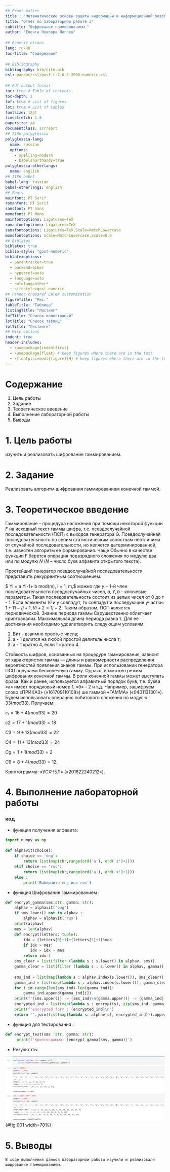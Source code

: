 ```yaml
---
## Front matter
title : "Математические основы защиты информации и информационной безопасности"
title: "Отчёт по лабораторной работе 3"
subtitle: "Шифрование гаммированием "
author: "Еленга Невлора Люглеш"

## Generic otions
lang: ru-RU
toc-title: "Содержание"

## Bibliography
bibliography: bib/cite.bib
csl: pandoc/csl/gost-r-7-0-5-2008-numeric.csl

## Pdf output format
toc: true # Table of contents
toc-depth: 2
lof: true # List of figures
lot: true # List of tables
fontsize: 12pt
linestretch: 1.5
papersize: a4
documentclass: scrreprt
## I18n polyglossia
polyglossia-lang:
  name: russian
  options:
	- spelling=modern
	- babelshorthands=true
polyglossia-otherlangs:
  name: english
## I18n babel
babel-lang: russian
babel-otherlangs: english
## Fonts
mainfont: PT Serif
romanfont: PT Serif
sansfont: PT Sans
monofont: PT Mono
mainfontoptions: Ligatures=TeX
romanfontoptions: Ligatures=TeX
sansfontoptions: Ligatures=TeX,Scale=MatchLowercase
monofontoptions: Scale=MatchLowercase,Scale=0.9
## Biblatex
biblatex: true
biblio-style: "gost-numeric"
biblatexoptions:
  - parentracker=true
  - backend=biber
  - hyperref=auto
  - language=auto
  - autolang=other*
  - citestyle=gost-numeric
## Pandoc-crossref LaTeX customization
figureTitle: "Рис."
tableTitle: "Таблица"
listingTitle: "Листинг"
lofTitle: "Список иллюстраций"
lotTitle: "Список таблиц"
lolTitle: "Листинги"
## Misc options
indent: true
header-includes:
  - \usepackage{indentfirst}
  - \usepackage{float} # keep figures where there are in the text
  - \floatplacement{figure}{H} # keep figures where there are in the text
---
```




# Содержание

1. Цель работы
2. Задание
3. Теоретическое введение
4. Выполнение лабораторной работы
5. Выводы


# 1. Цель работы

изучить и реализовать шифрование гаммированием.

# 2. Задание

Реализовать алгоритм шифрования гаммированием конечной гаммой.

# 3. Теоретическое введение

Гаммирование – процедура наложения при помощи некоторой функции $F$ на
исходный текст гаммы шифра, т.е. псевдослучайной последовательности (ПСП) с
выходов генератора G. Псевдослучайная последовательность по своим
статистическим свойствам неотличима от случайной последовательности, но
является детерминированной, т.е. известен алгоритм ее формирования. Чаще
Обычно в качестве функции F берется операция поразрядного сложения по
модулю два или по модулю $N$ ($N$ – число букв алфавита открытого текста).

Простейший генератор псевдослучайной последовательности
представить рекуррентным соотношением:

$ Yi = a Yi-1+ b mod(m), i = 1, m,$
можно
где $у - 1$-й член последовательности псевдослучайных чисел, $а, Y, b$ - ключевые
параметры. Такая последовательность состоит из целых чисел от $0$ до т - $1$. Если
элементы $Vi$ и у совпадут, то совпадут и последующие участки: $1+11-/j+1,
Vi+2= 1j+2$. Таким образом, ПСП является периодической. Знание периода гаммы
Сарущественно облегчает криптоанализ. Максимальная длина периода равна т. Для ее достижения необходимо удовлетворить следующим условиям:

1. Вит - взаимно простые числа;
2. а - 1 делится на любой простой делитель числа т;
3. а - 1 кратно 4, если т кратно 4.

Стойкость шифров, основанных на процедуре гаммирования, зависит от
характеристик гаммы — длины и равномерности распределения вероятностей
появления знаков гаммы.
При использовании генератора ПСП получаем бесконечную гамму. Однако,
возможен режим шифрования конечной гаммы. В роли конечной гаммы может
выступать фраза. Как и ранее, используется алфавитный порядок букв, т.е. буква
«а» имеет порядковый номер 1, «б» - 2 и т.д.
Например, зашифруем слово «ПРИКАЗ» $(«16 17 09 11 01 08»)$ ше гаммой
«ГАММА» $(«04 01 13 13 01»)$. Будем использовать операцию побитового
сложения по модулю $33 (mod 33)$. Получаем:

$c₁ = 16+ 4(mod 33) = 20$

$c2 = 17 +1(mod 33) = 18$

$C3 = 9+13(mod 33) = 22$

$C4 = 11 + 13(mod 33) = 24$

$Cg = 1+1(mod 33) = 2$

$C6=8+4(mod 33) = 12.$

Криптограмма: «УСХЧБЛ» $(«20 18 22 24 02 12»).$


# 4. Выполнение лабораторной работы
### код
- функция получения алфавита: 

```Python
import numpy as np

def alphavit(choice):
    if choice == 'eng':
        return list(map(chr,range(ord('a'), ord('z')+1)))
    elif choice == 'rus':
        return list(map(chr,range(ord('а'), ord('я')+1)))
    else : 
        print('Выбирайте eng или rus')

```

- функция Шифрование гаммированием :


```Python
def encrypt_gamma(sms:str, gamma: str):
    alphav = alphavit('eng')
    if sms.lower() not in alphav :
        alphav = alphavit('rus')
    print(alphav)
    mes = len(alphav)
    def encrypt(letters: tuple):
        idx = (letters[0]+1)+(letters[1]+1)%mes
        if idx > mes:
           idx = idx - mes
        return idx-1
    sms_clear = list(filter (lambda s : s.lower() in alphav, sms))
    gamma_clear = list(filter (lambda s : s.lower() in alphav, gamma))
    
    sms_ind = list(map(lambda s : alphav.index(s.lower()), sms_clear))
    gamma_ind = list(map(lambda s : alphav.index(s.lower()), gamma_clear))
    for i in range(len(sms_ind)-len(gamma_ind)):
        gamma_ind.append(gamma_ind[i])
    print(f'{sms.upper()} -> {sms_ind}\n{gamma.upper()} -> {gamma_ind}')
    encrypted_ind = list(map(lambda s : encrypt(s), zip(sms_ind, gamma_ind)))
    print(f'encrypted form : {encrypted_ind}\n')
    return ''.join(list(map(lambda s: alphav[s], encrypted_ind))).upper()

```

- функция для тестирования :

```Python
def encrypt_test(sms :str, gamma: str):
     print(f'Криптограмма: {encrypt_gamma(sms, gamma)}')

```

- Результаты

![Рис. 1.1.Шифрование Текста в режиме однократного гаммирования ](images/im3.png){#fig:001 width=70%}


# 5. Выводы

    В ходе выполнения данной лабораторной работы изучили и реализовали  шифрование гаммированием.